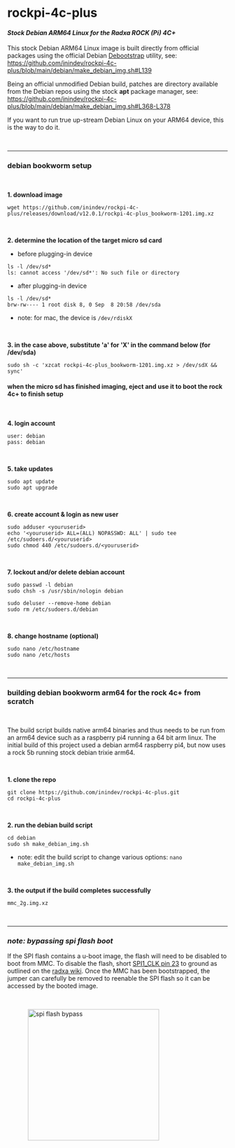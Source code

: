 # rockpi-4c-plus
#### *Stock Debian ARM64 Linux for the Radxa ROCK (Pi) 4C+*

This stock Debian ARM64 Linux image is built directly from official packages using the official Debian [Debootstrap](https://wiki.debian.org/Debootstrap) utility, see: https://github.com/inindev/rockpi-4c-plus/blob/main/debian/make_debian_img.sh#L139

Being an official unmodified Debian build, patches are directory available from the Debian repos using the stock **apt** package manager, see: https://github.com/inindev/rockpi-4c-plus/blob/main/debian/make_debian_img.sh#L368-L378

If you want to run true up-stream Debian Linux on your ARM64 device, this is the way to do it.

<br/>

---
### debian bookworm setup

<br/>

**1. download image**
```
wget https://github.com/inindev/rockpi-4c-plus/releases/download/v12.0.1/rockpi-4c-plus_bookworm-1201.img.xz
```

<br/>

**2. determine the location of the target micro sd card**

 * before plugging-in device
```
ls -l /dev/sd*
ls: cannot access '/dev/sd*': No such file or directory
```

 * after plugging-in device
```
ls -l /dev/sd*
brw-rw---- 1 root disk 8, 0 Sep  8 20:58 /dev/sda
```
* note: for mac, the device is ```/dev/rdiskX```

<br/>

**3. in the case above, substitute 'a' for 'X' in the command below (for /dev/sda)**
```
sudo sh -c 'xzcat rockpi-4c-plus_bookworm-1201.img.xz > /dev/sdX && sync'
```

#### when the micro sd has finished imaging, eject and use it to boot the rock 4c+ to finish setup

<br/>

**4. login account**
```
user: debian
pass: debian
```

<br/>

**5. take updates**
```
sudo apt update
sudo apt upgrade
```

<br/>

**6. create account & login as new user**
```
sudo adduser <youruserid>
echo '<youruserid> ALL=(ALL) NOPASSWD: ALL' | sudo tee /etc/sudoers.d/<youruserid>
sudo chmod 440 /etc/sudoers.d/<youruserid>
```

<br/>

**7. lockout and/or delete debian account**
```
sudo passwd -l debian
sudo chsh -s /usr/sbin/nologin debian
```

```
sudo deluser --remove-home debian
sudo rm /etc/sudoers.d/debian
```

<br/>

**8. change hostname (optional)**
```
sudo nano /etc/hostname
sudo nano /etc/hosts
```

<br/>


---
### building debian bookworm arm64 for the rock 4c+ from scratch

<br/>

The build script builds native arm64 binaries and thus needs to be run from an arm64 device such as a raspberry pi4 running a 64 bit arm linux. The initial build of this project used a debian arm64 raspberry pi4, but now uses a rock 5b running stock debian trixie arm64.

<br/>

**1. clone the repo**
```
git clone https://github.com/inindev/rockpi-4c-plus.git
cd rockpi-4c-plus
```

<br/>

**2. run the debian build script**
```
cd debian
sudo sh make_debian_img.sh
```
* note: edit the build script to change various options: ```nano make_debian_img.sh```

<br/>

**3. the output if the build completes successfully**
```
mmc_2g.img.xz
```

<br/>

---
### _note: bypassing spi flash boot_

If the SPI flash contains a u-boot image, the flash will need to be disabled to boot from MMC. To disable the flash, short [SPI1_CLK pin 23](https://wiki.radxa.com/Rockpi4/hardware/gpio) to ground as outlined on the [radxa wiki](https://wiki.radxa.com/Rockpi4/dev/spi-install#Case_2:_Update_SPI_flash_with_bootloader_inside). Once the MMC has been bootstrapped, the jumper can carefully be removed to reenable the SPI flash so it can be accessed by the booted image.

<br/>

&nbsp;&nbsp;&nbsp;&nbsp;&nbsp;&nbsp;&nbsp;&nbsp;&nbsp;&nbsp;&nbsp;&nbsp;<img src="https://wiki.radxa.com/mw/images/c/c4/Spi_clk_gnd.jpg" alt="spi flash bypass" width="300"/>

<br/>
